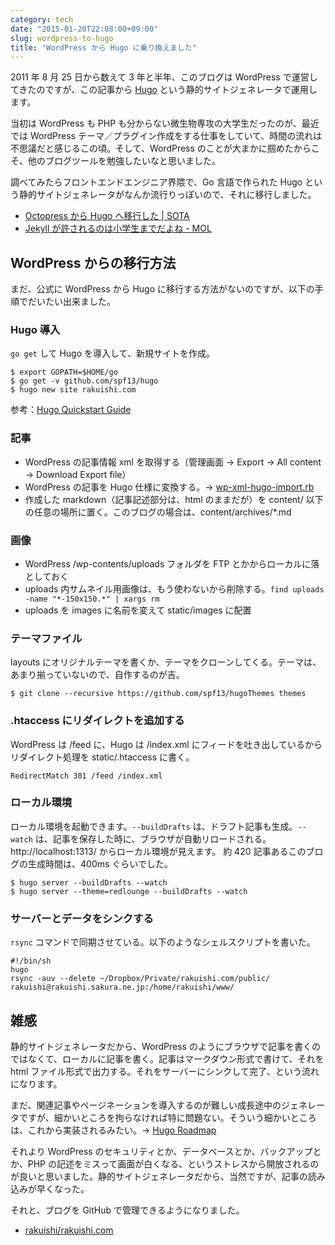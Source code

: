 ```yaml
---
category: tech
date: "2015-01-20T22:08:00+09:00"
slug: wordpress-to-hugo
title: "WordPress から Hugo に乗り換えました"
---
```


2011 年 8 月 25 日から数えて 3 年と半年、このブログは WordPress で運営してきたのですが、この記事から [Hugo](http://gohugo.io/) という静的サイトジェネレータで運用します。

当初は WordPress も PHP も分からない微生物専攻の大学生だったのが、最近では WordPress テーマ／プラグイン作成をする仕事をしていて、時間の流れは不思議だと感じるこの頃。そして、WordPress のことが大まかに掴めたからこそ、他のブログツールを勉強したいなと思いました。

調べてみたらフロントエンドエンジニア界隈で、Go 言語で作られた Hugo という静的サイトジェネレータがなんか流行りっぽいので、それに移行しました。

- [Octopress から Hugo へ移行した | SOTA](http://deeeet.com/writing/2014/12/25/hugo/)
- [Jekyll が許されるのは小学生までだよね - MOL](http://t32k.me/mol/log/hugo/)

## WordPress からの移行方法

まだ、公式に WordPress から Hugo に移行する方法がないのですが、以下の手順でだいたい出来ました。

### Hugo 導入

`go get` して Hugo を導入して、新規サイトを作成。

    $ export GOPATH=$HOME/go
    $ go get -v github.com/spf13/hugo
    $ hugo new site rakuishi.com

参考：[Hugo Quickstart Guide](http://gohugo.io/overview/quickstart/)

### 記事

- WordPress の記事情報 xml を取得する（管理画面 → Export → All content → Download Export file）
- WordPress の記事を Hugo 仕様に変換する。→ [wp-xml-hugo-import.rb](https://gist.github.com/rakuishi/3163f6e8c5a496329bc7)
- 作成した markdown（記事記述部分は、html のままだが）を content/ 以下の任意の場所に置く。このブログの場合は、content/archives/\*.md

### 画像

- WordPress /wp-contents/uploads フォルダを FTP とかからローカルに落としておく
- uploads 内サムネイル用画像は、もう使わないから削除する。`find uploads -name "*-150x150.*" | xargs rm`
- uploads を images に名前を変えて static/images に配置

### テーマファイル

layouts にオリジナルテーマを書くか、テーマをクローンしてくる。テーマは、あまり揃っていないので、自作するのが吉。

    $ git clone --recursive https://github.com/spf13/hugoThemes themes

### .htaccess にリダイレクトを追加する

WordPress は /feed に、Hugo は /index.xml にフィードを吐き出しているからリダイレクト処理を static/.htaccess に書く。

    RedirectMatch 301 /feed /index.xml

### ローカル環境

ローカル環境を起動できます。`--buildDrafts` は、ドラフト記事も生成。`--watch` は、記事を保存した時に、ブラウザが自動リロードされる。http://localhost:1313/ からローカル環境が見えます。
約 420 記事あるこのブログの生成時間は、400ms ぐらいでした。

    $ hugo server --buildDrafts --watch
    $ hugo server --theme=redlounge --buildDrafts --watch

### サーバーとデータをシンクする

`rsync` コマンドで同期させている。以下のようなシェルスクリプトを書いた。

    #!/bin/sh
    hugo
    rsync -auv --delete ~/Dropbox/Private/rakuishi.com/public/ rakuishi@rakuishi.sakura.ne.jp:/home/rakuishi/www/

## 雑感

静的サイトジェネレータだから、WordPress のようにブラウザで記事を書くのではなくて、ローカルに記事を書く。記事はマークダウン形式で書けて、それを html ファイル形式で出力する。それをサーバーにシンクして完了、という流れになります。

まだ、関連記事やページネーションを導入するのが難しい成長途中のジェネレータですが、細かいところを拘らなければ特に問題ない。そういう細かいところは、これから実装されるみたい。→ [Hugo Roadmap](http://gohugo.io/meta/roadmap/)

それより WordPress のセキュリティとか、データベースとか、バックアップとか、PHP の記述をミスって画面が白くなる、というストレスから開放されるのが良いと思いました。静的サイトジェネレータだから、当然ですが、記事の読み込みが早くなった。

それと、ブログを GitHub で管理できるようになりました。

- [rakuishi/rakuishi.com](https://github.com/rakuishi/rakuishi.com)
